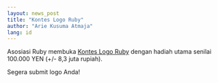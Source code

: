 ```yaml
---
layout: news_post
title: "Kontes Logo Ruby"
author: "Arie Kusuma Atmaja"
lang: id
---
```


Asosiasi Ruby membuka [Kontes Logo Ruby][1] dengan hadiah utama senilai
100.000 YEN (+/- 8,3 juta rupiah).

Segera submit logo Anda!



[1]: http://www.ruby-assn.org/logo-contest.html.en 
